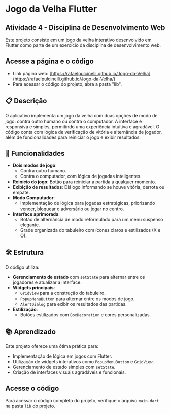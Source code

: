 # Jogo da Velha Flutter

## Atividade 4 - Disciplina de Desenvolvimento Web
Este projeto consiste em um jogo da velha interativo desenvolvido em Flutter como parte de um exercício da disciplina de desenvolvimento web.

## Acesse a página e o código 
- Link página web: [https://rafaelpulcinelli.github.io/Jogo-da-Velha](https://rafaelpulcinelli.github.io/Jogo-da-Velha/)
- Para acessar o código do projeto, abra a pasta "lib".
  
## 📋 Descrição
O aplicativo implementa um jogo da velha com duas opções de modo de jogo: contra outro humano ou contra o computador. A interface é responsiva e simples, permitindo uma experiência intuitiva e agradável. O código conta com lógica de verificação de vitória e alternância de jogador, além de funcionalidades para reiniciar o jogo e exibir resultados.

## 🚀 Funcionalidades
- **Dois modos de jogo**:
  - Contra outro humano.
  - Contra o computador, com lógica de jogadas inteligentes.
- **Reinício do jogo**: Botão para reiniciar a partida a qualquer momento.
- **Exibição de resultados**: Diálogo informando se houve vitória, derrota ou empate.
- **Modo Computador**:
  - Implementação de lógica para jogadas estratégicas, priorizando vencer, bloquear o adversário ou jogar no centro.
- **Interface aprimorada**:
  - Botão de alternância de modo reformulado para um menu suspenso elegante.
  - Grade organizada do tabuleiro com ícones claros e estilizados (X e O).
  
## 🛠️ Estrutura
O código utiliza:
- **Gerenciamento de estado** com `setState` para alternar entre os jogadores e atualizar a interface.
- **Widgets principais**:
  - `GridView` para a construção do tabuleiro.
  - `PopupMenuButton` para alternar entre os modos de jogo.
  - `AlertDialog` para exibir os resultados das partidas.
- **Estilização**:
  - Botões estilizados com `BoxDecoration` e cores personalizadas.

## 📚 Aprendizado
Este projeto oferece uma ótima prática para:
- Implementação de lógica em jogos com Flutter.
- Utilização de widgets interativos como `PopupMenuButton` e `GridView`.
- Gerenciamento de estado simples com `setState`.
- Criação de interfaces visuais agradáveis e funcionais.

## Acesse o código
Para acessar o código completo do projeto, verifique o arquivo `main.dart` na pasta `lib` do projeto.

